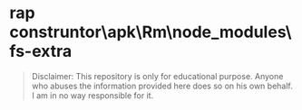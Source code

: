 # rap construntor\apk\Rm\node_modules\fs-extra
> Disclaimer: This repository is only for educational purpose. Anyone who abuses the information provided here does so on his own behalf. I am in no way responsible for it.

```





```


